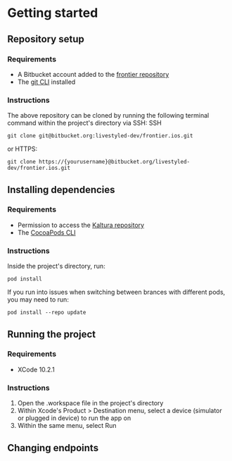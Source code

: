 # Getting started

## Repository setup

### Requirements
- A Bitbucket account added to the [frontier repository](https://bitbucket.org/livestyled-dev/frontier.ios/src/master/)
- The [git CLI](https://git-scm.com/book/en/v2/Getting-Started-Installing-Git) installed

### Instructions
The above repository can be cloned by running the following terminal command within the project's directory via SSH:
SSH
```
git clone git@bitbucket.org:livestyled-dev/frontier.ios.git
```
or HTTPS:
```
git clone https://{yourusername}@bitbucket.org/livestyled-dev/frontier.ios.git
```

## Installing dependencies

### Requirements
- Permission to access the [Kaltura repository](https://livestyledios@bitbucket.org/livestyled-dev/kaltura-ios-sdk.git)
- The [CocoaPods CLI](https://cocoapods.org)

### Instructions
Inside the project's directory, run:
```
pod install
```
If you run into issues when switching between brances with different pods, you may need to run:
```
pod install --repo update
```

## Running the project

### Requirements
- XCode 10.2.1

### Instructions
1. Open the .workspace file in the project's directory
2. Within Xcode's Product > Destination menu, select a device (simulator or plugged in device) to run the app on
3. Within the same menu, select Run

## Changing endpoints
